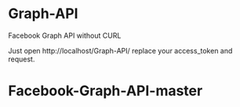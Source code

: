 # Graph-API
Facebook Graph API without CURL

Just open http://localhost/Graph-API/
replace your access_token and request. 
# Facebook-Graph-API-master
